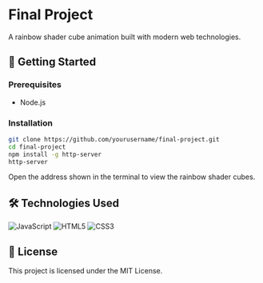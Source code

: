 # Final Project

A rainbow shader cube animation built with modern web technologies.

## 🚀 Getting Started

### Prerequisites
- Node.js

### Installation
```bash
git clone https://github.com/yourusername/final-project.git
cd final-project
npm install -g http-server
http-server
```

Open the address shown in the terminal to view the rainbow shader cubes.

## 🛠️ Technologies Used
![JavaScript](https://img.shields.io/badge/-JavaScript-F7DF1E?style=flat-square&logo=javascript&logoColor=black)
![HTML5](https://img.shields.io/badge/-HTML5-E34F26?style=flat-square&logo=html5&logoColor=white)
![CSS3](https://img.shields.io/badge/-CSS3-1572B6?style=flat-square&logo=css3&logoColor=white)

## 📄 License
This project is licensed under the MIT License.
